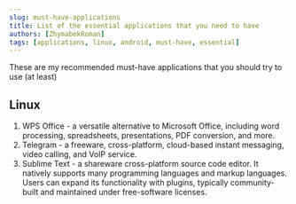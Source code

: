 ```yaml
---
slug: must-have-applications
title: List of the essential applications that you need to have
authors: [ZhymabekRoman]
tags: [applications, linux, android, must-have, essential]
---
```


These are my recommended must-have applications that you should try to use (at least)

<!--truncate-->

## Linux
1. WPS Office - a versatile alternative to Microsoft Office, including word processing, spreadsheets, presentations, PDF conversion, and more.
2. Telegram - a freeware, cross-platform, cloud-based instant messaging, video calling, and VoIP service.
3. Sublime Text - a shareware cross-platform source code editor. It natively supports many programming languages and markup languages. Users can expand its functionality with plugins, typically community-built and maintained under free-software licenses.

